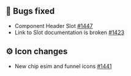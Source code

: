 ## 🐞 Bugs fixed

- Component Header Slot  [#1447](https://github.com/Telefonica/mistica-design/issues/1447)
- Link to Slot documentation is broken [#1423](https://github.com/Telefonica/mistica-design/issues/1423)

## ⚙️ Icon changes

- New chip esim and funnel icons [#1441](https://github.com/Telefonica/mistica-design/issues/1441)
